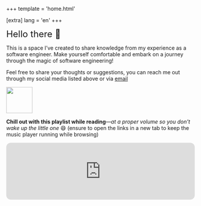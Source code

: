 +++
template = 'home.html'

[extra]
lang = 'en'
+++

<font size="5">Hello there :wave:</font>

This is a space I’ve created to share knowledge from my experience as a software engineer. Make yourself comfortable and embark on a journey through the magic of software engineering!

Feel free to share your thoughts or suggestions, you can reach me out through my social media listed above or via [email](mailto:joaoalber.dev@gmail.com)

<div>
  <img style="margin-left: 0px;" src="https://ucarecdn.com/1db1d8fd-9e32-41b2-b57d-0601dc75e305/" width="70" height="70">
</div>


**Chill out with this playlist while reading**—*at a proper volume so you don't wake up the little one* :smile: (ensure to open the links in a new tab to keep the music player running while browsing)

<iframe style="border-radius:12px" src="https://open.spotify.com/embed/playlist/37i9dQZF1DWWQRwui0ExPn?utm_source=generator" width="100%" height="152" frameBorder="0" allowfullscreen="" allow="autoplay; clipboard-write; encrypted-media; fullscreen; picture-in-picture" loading="lazy"></iframe>


